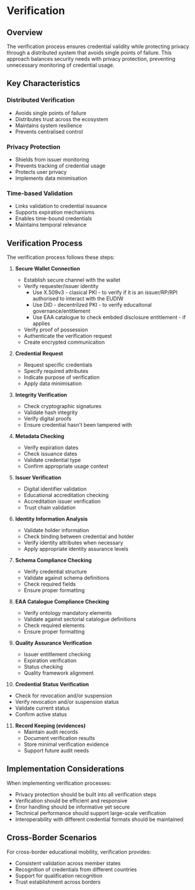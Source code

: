# Verification

## Overview

The verification process ensures credential validity while protecting privacy through a distributed system that avoids single points of failure. This approach balances security needs with privacy protection, preventing unnecessary monitoring of credential usage.

## Key Characteristics

### Distributed Verification
- Avoids single points of failure
- Distributes trust across the ecosystem
- Maintains system resilience
- Prevents centralised control

### Privacy Protection
- Shields from issuer monitoring
- Prevents tracking of credential usage
- Protects user privacy
- Implements data minimisation

### Time-based Validation
- Links validation to credential issuance
- Supports expiration mechanisms
- Enables time-bound credentials
- Maintains temporal relevance

## Verification Process

The verification process follows these steps:

1. **Secure Wallet Connection**
   - Establish secure channel with the wallet
   - Verify requester/issuer identity 
     - Use X.509v3 - clasical PKI - to verify if it is an issuer/RP/RPI authorised to interact with the EUDIW
     - Use DID - decentrilzed PKI - to verify educaitonal governance/entitlement
     - Use EAA catalogue to check embded disclosure entitlement - if applies
   - Verify proof of possession
   - Authenticate the verification request
   - Create encrypted communication

2. **Credential Request**
   - Request specific credentials
   - Specify required attributes
   - Indicate purpose of verification
   - Apply data minimisation

3. **Integrity Verification**
   - Check cryptographic signatures
   - Validate hash integrity
   - Verify digital proofs
   - Ensure credential hasn't been tampered with

4. **Metadata Checking**
   - Verify expiration dates
   - Check issuance dates
   - Validate credential type
   - Confirm appropriate usage context

5. **Issuer Verification**
   - Digital identifier validation
   - Educational accreditation checking
   - Accreditation issuer verification
   - Trust chain validation

6. **Identity Information Analysis**
   - Validate holder information
   - Check binding between credential and holder
   - Verify identity attributes when necessary
   - Apply appropriate identity assurance levels

7. **Schema Compliance Checking**
   - Verify credential structure
   - Validate against schema definitions
   - Check required fields
   - Ensure proper formatting

8. **EAA Catalogue Compliance Checking**
   - Verify ontology mandatory elements
   - Validate against sectorial catalogue definitions
   - Check required elements
   - Ensure proper formatting

9. **Quality Assurance Verification**
   - Issuer entitlement checking
   - Expiration verification
   - Status checking
   - Quality framework alignment

10. **Credential Status Verification**
   - Check for revocation and/or suspension
   - Verify revocation and/or suspension status
   - Validate current status
   - Confirm active status

11. **Record Keeping (evidences)**
    - Maintain audit records
    - Document verification results
    - Store minimal verification evidence
    - Support future audit needs

## Implementation Considerations

When implementing verification processes:
- Privacy protection should be built into all verification steps
- Verification should be efficient and responsive
- Error handling should be informative yet secure
- Technical performance should support large-scale verification
- Interoperability with different credential formats should be maintained

## Cross-Border Scenarios

For cross-border educational mobility, verification provides:
- Consistent validation across member states
- Recognition of credentials from different countries
- Support for qualification recognition
- Trust establishment across borders
